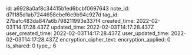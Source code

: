 id: a6928a0af8c34415b1ed6bcbf0697643
note_id: d7f185d1ab7244658ebef6e9b94c927d
tag_id: 27bafc483da847a6b798211993e337f4
created_time: 2022-02-03T14:17:28.437Z
updated_time: 2022-02-03T14:17:28.437Z
user_created_time: 2022-02-03T14:17:28.437Z
user_updated_time: 2022-02-03T14:17:28.437Z
encryption_cipher_text: 
encryption_applied: 0
is_shared: 0
type_: 6